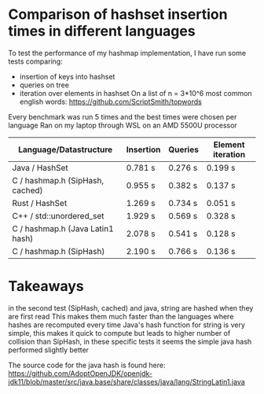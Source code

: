 # Comparison of hashset insertion times in different languages

To test the performance of my hashmap implementation, I have run some tests
comparing:
- insertion of keys into hashset
- queries on tree
- iteration over elements in hashset
On a list of n = 3*10^6 most common english words: <https://github.com/ScriptSmith/topwords>

Every benchmark was run 5 times and the best times were chosen per language
Ran on my laptop through WSL on an AMD 5500U processor

| Language/Datastructure           | Insertion | Queries  | Element iteration | 
| -------------------------------- | --------- | -------  | ----------------- |
| Java / HashSet                   |  0.781 s  |  0.276 s |  0.199 s          |
| C / hashmap.h (SipHash, cached)  |  0.955 s  |  0.382 s |  0.137 s          |
| Rust / HashSet                   |  1.269 s  |  0.734 s |  0.051 s          |
| C++ / std::unordered_set         |  1.929 s  |  0.569 s |  0.328 s          |
| C / hashmap.h (Java Latin1 hash) |  2.078 s  |  0.541 s |  0.128 s          |
| C / hashmap.h (SipHash)          |  2.190 s  |  0.766 s |  0.136 s          |

# Takeaways
in the second test (SipHash, cached) and java, string are hashed when they are first read
This makes them much faster than the languages where hashes are recomputed every time
Java's hash function for string is very simple, this makes it quick to compute
but leads to higher number of collision than SipHash, in these specific tests it seems the simple java hash performed slightly better

The source code for the java hash is found here: <https://github.com/AdoptOpenJDK/openjdk-jdk11/blob/master/src/java.base/share/classes/java/lang/StringLatin1.java>
